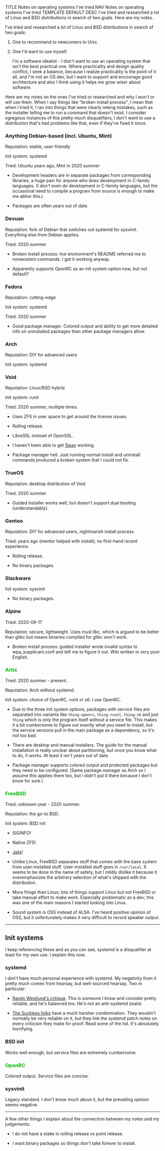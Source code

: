 TITLE Notes on operating systems I've tried
NAV Notes on operating systems I've tried
TEMPLATE DEFAULT
DESC I've tried and researched a lot of Linux and BSD distributions in search of two goals. Here are my notes.

<style>
.good {
	color: #0b0;
}
:root[data-theme=dark] .good {
	color: #0f0;
}
</style>

I've tried and researched a lot of Linux and BSD distributions in search of two goals:

1. One to recommend to newcomers to Unix.

2. One I'd want to use myself.

	I'm a software idealist - I don't want to use an operating system that isn't the best practical one. Where practicality and design quality conflict, I seek a balance, because I realize practicality is the point of it all, and I'm not an OS dev, but I want to support and encourage good architecture and also I think using it helps me grow wiser about software.

Here are my notes on the ones I've tried or researched and why I won't or will use them. When I say things like "broken install process", I mean that when I tried it, I ran into things that were clearly releng mistakes, such as the installer telling me to run a command that doesn't exist. I consider egregious instances of this pretty much disqualifiers; I don't want to use a distribution that's had problems like that, even if they've fixed it since.

### <span class="bad">Anything Debian-based (incl. Ubuntu, Mint)</span>

Reputation: stable, user-friendly

Init system: systemd

Tried: Ubuntu years ago, Mint in 2020 summer

* Development headers are in separate packages from corresponding libraries, a huge pain for anyone who does development in C-family languages. (I don't even do development in C-family languages, but the occasional need to compile a program from source is enough to make me abhor this.)

* Packages are often years out of date.

### <span class="bad">Devuan</span>

Reputation: fork of Debian that switches out systemd for sysvinit. Everything else from Debian applies.

Tried: 2020 summer

* Broken install process: live environment's README referred me to nonexistent commands. I got it working anyway.

* Apparently supports OpenRC as an init system option now, but not default?

### Fedora

Reputation: cutting-edge

Init system: systemd

Tried: 2020 summer

* Good package manager. Colored output and ability to get more detailed info on uninstalled packages than other package managers allow.

### <span class="bad">Arch</span>

Reputation: DIY for advanced users

Init system: systemd

### <span class="mixed">Void</span>

Reputation: Linux/BSD hybrid

Init system: runit

Tried: 2020 summer, multiple times.

* Uses ZFS in user space to get around the license issues.

* Rolling release.

* LibreSSL instead of OpenSSL.

* I haven't been able to get [Sway](https://swaywm.org) working.

* Package manager hell. Just running normal install and uninstall commands produced a broken system that I could not fix.

### <span class="mixed">TrueOS</span>

Reputation: desktop distribution of Void

Tried: 2020 summer

* Guided installer works well, but doesn't support dual booting (understandably).

### <span class="bad">Gentoo<span>

Reputation: DIY for advanced users, nightmarish install process

Tried: years ago (mentor helped with install); no first-hand recent experience.

* Rolling release.

* No binary packages.

### <span class="bad">Slackware</span>

Init system: sysvinit

* No binary packages.

### <span class="bad">Alpine</span>

Tried: 2020-09-17

Reputation: secure, lightweight. Uses musl libc, which is argued to be better than glibc but means binaries compiled for glibc won't work.

* Broken install process: guided installer wrote invalid syntax to wpa_supplicant.conf and left me to figure it out. Wiki written in very poor English.

### <span class="good">Artix</span>

Tried: 2020 summer - present.

Reputation: Arch without systemd.

Init system: choice of OpenRC, runit or s6. I use OpenRC.

* Due to the three init system options, packages with service files are separated into variants like `thing-openrc`, `thing-runit`, `thing-s6` and just `thing` which is only the program itself without a service file. This makes it a bit cumbersome to figure out exactly what you need to install, but the service versions pull in the main package as a dependency, so it's not too bad.

* There are desktop and manual installers. The guide for the manual installation is really unclear about partitioning, but once you know what to do, it works. At least it isn't years out of date.

* Package manager supports colored output and protected packages but they need to be configured. (Same package manager as Arch so I assume this applies there too, but I didn't put it there because I don't know for sure.)

### <span class="good">FreeBSD</span>

Tried: unknown year - 2020 summer.

Reputation: the go-to BSD.

Init system: BSD init

* SIGINFO!

* Native ZFS!

* [Jails](https://www.freebsd.org/doc/handbook/jails.html)!

* Unlike Linux, FreeBSD separates stuff that comes with the base system from user-installed stuff. User-installed stuff goes in `/usr/local`. It seems to be done in the name of safety, but I mildly dislike it because it overemphasizes the arbitrary selection of what's shipped with the distribution.

* More fringe than Linux; lots of things support Linux but not FreeBSD or take manual effort to make work. Especially problematic as a dev; this was one of the main reasons I started looking into Linux.

* Sound system is OSS instead of ALSA. I've heard positive opinion of OSS, but it unfortunately makes it very difficult to record speaker output.

---

## Init systems

I keep referencing these and as you can see, systemd is a disqualifier at least for my own use. I explain this now.

### <span class="bad">systemd</span>

I don't have much personal experience with systemd. My negativity from it pretty much comes from hearsay, but well-sourced hearsay. Two in particular:

* [Randy Westlund's critique](https://www.textplain.net/blog/2015/problems-with-systemd-and-why-i-like-bsd-init/). This is someone I know and consider pretty reliable, and he's balanced too. He's not an anti-systemd zealot.

* [The Suckless folks](https://suckless.org/sucks/systemd/) have a much harsher condemnation. They wouldn't normally be very reliable on it, but they link the systemd patch notes on every criticism they make for proof. Read some of the list. It's absolutely horrifying.

### BSD init

Works well enough, but service files are extremely cumbersome.

### <span class="good">OpenRC</span>

Colored output. Service files are concise.

### sysvinit

Legacy standard. I don't know much about it, but the prevailing opinion seems negative.

---

A few other things I explain about the connection between my notes and my judgements: 

* I do not have a stake in rolling release vs point release.

* I want binary packages so things don't take forever to install.
